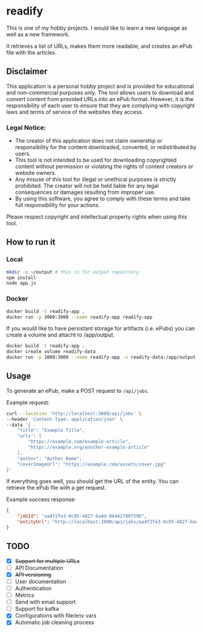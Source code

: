# readify

This is one of my hobby projects. I would like to learn a new language as well as a new framework.

It retrieves a list of URLs, makes them more readable, and creates an ePub file with the articles.

## Disclaimer

This application is a personal hobby project and is provided for educational and non-commercial purposes only. The tool allows users to download and convert content from provided URLs into an ePub format. However, it is the responsibility of each user to ensure that they are complying with copyright laws and terms of service of the websites they access.

### Legal Notice:
- The creator of this application does not claim ownership or responsibility for the content downloaded, converted, or redistributed by users.
- This tool is not intended to be used for downloading copyrighted content without permission or violating the rights of content creators or website owners.
- Any misuse of this tool for illegal or unethical purposes is strictly prohibited. The creator will not be held liable for any legal consequences or damages resulting from improper use.
- By using this software, you agree to comply with these terms and take full responsibility for your actions.

Please respect copyright and intellectual property rights when using this tool.

## How to run it
### Local
```bash
mkdir -p ~/output # this is for output repository
npm install
node app.js
```

### Docker
```bash
docker build -t readify-app .
docker run -p 3000:3000 --name readify-app readify-app
```

If you would like to have persistant storage for artifacts (i.e. ePubs) you can create a volume and attacht to /app/output.
```bash
docker build -t readify-app .
docker create volume readify-data
docker run -p 3000:3000 --name readify-app -v readify-data:/app/output readify-app
```

## Usage
To generate an ePub, make a POST request to `/api/jobs`. 

Example request:
```bash
curl --location 'http://localhost:3000/api/jobs' \
--header 'Content-Type: application/json' \
--data '{
    "title": "Example Title",
    "urls": [
        "https://example.com/example-article",
        "https://example.org/another-example-article"
    ],
    "author": "Author Name",
    "coverImageUrl": "https://example.com/assets/cover.jpg"
}'
```

If everything goes well, you should get the URL of the entity. You can retrieve the ePub file with a get request.

Example success response:
```json
{
    "jobId": "aa4f2fe3-0c95-4827-ba4d-0b441700f59b",
    "entityUrl": "http://localhost:3000/api/jobs/aa4f2fe3-0c95-4827-ba4d-0b441700f59b"
}
```

## TODO
- [x] ~~Support for multiple URLs~~
- [ ] API Documentation
- [x] ~~API versioning~~
- [ ] User documentation 
- [ ] Authentication
- [ ] Metrics
- [ ] Send with email support
- [ ] Support for kafka
- [x] Configurations with file/env vars
- [x] Automatic job cleaning process